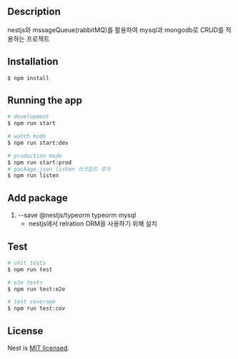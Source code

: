 ## Description
nestjs와 mssageQueue(rabbitMQ)를 활용하여
mysql과 mongodb로 CRUD를 적용하는 프로젝트


## Installation

```bash
$ npm install
```

## Running the app

```bash
# development
$ npm run start

# watch mode
$ npm run start:dev

# production mode
$ npm run start:prod
# package.json listen 스크립트 추가
$ npm run listen
```

## Add package
1. --save @nestjs/typeorm typeorm mysql
    * nestjs에서 relration ORM을 사용하기 위해 설치

## Test

```bash
# unit tests
$ npm run test

# e2e tests
$ npm run test:e2e

# test coverage
$ npm run test:cov
```


## License

Nest is [MIT licensed](LICENSE).
